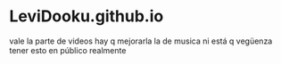 # LeviDooku.github.io

vale la parte de videos hay q mejorarla la de musica ni está q vegüenza tener esto en público realmente 
